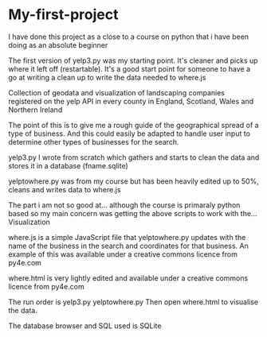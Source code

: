# My-first-project
I have done this project as a close to a course on python that i have been doing as an absolute beginner

The first version of yelp3.py was my starting point. It's cleaner and picks up where it left off (restartable). It's a good start point for someone to have a go at writing a clean up to write the data needed to where.js

Collection of geodata and visualization of landscaping companies registered on the yelp API
in every county in England, Scotland, Wales and Northern Ireland

The point of this is to give me a rough guide of the geographical spread of a type of business. And this could easily be adapted to handle user input to determine other types of businesses for the search.



yelp3.py I wrote from scratch which gathers and starts to clean the data and stores it in a database (fname.sqlite)

yelptowhere.py was from my course but has been heavily edited up to 50%, cleans and writes data to where.js

The part i am not so good at... although the course is primaraly python based so my main concern was getting the above scripts to work with the... 
Visualization 

where.js is a simple JavaScript file that yelptowhere.py updates with the name of the business in the search and coordinates for that business. An example of this was available under a creative commons licence from py4e.com

where.html is very lightly edited and available under a creative commons licence from py4e.com

The run order is 
yelp3.py
yelptowhere.py
Then open where.html to visualise the data.

The database browser and SQL used is SQLite
